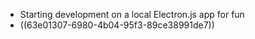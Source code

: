 - Starting development on a local Electron.js app for fun
- ((63e01307-6980-4b04-95f3-89ce38991de7))